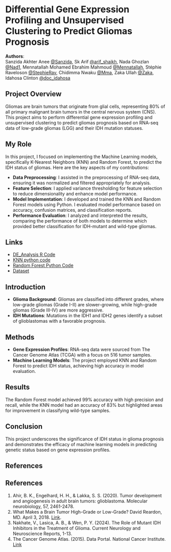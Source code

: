 # Differential Gene Expression Profiling and Unsupervised Clustering to Predict Gliomas Prognosis

**Authors**:  
Sanzida Akhter Anee [@Sanzida](https://github.com/Sanzida), Sk Arif [@arif_shaikh](https://github.com/arif_shaikh), Nada Ghozlan [@Nad1](https://github.com/Nad1), Mennatallah Mohamed Ebrahim Mahmoud [@Mennatallah](https://github.com/Mennatallah), Stéphie Raveloson [@StephieRav](https://github.com/StephieRav), Chidimma Nwaku [@Mma](https://github.com/Mma), Zaka Ullah [@Zaka](https://github.com/Zaka), Idahosa Clinton [@doc_idahosa](https://github.com/doc_idahosa)

## Project Overview
Gliomas are brain tumors that originate from glial cells, representing 80% of all primary malignant brain tumors in the central nervous system (CNS). This project aims to perform differential gene expression profiling and unsupervised clustering to predict gliomas prognosis based on RNA-seq data of low-grade gliomas (LGG) and their IDH mutation statuses.

## My Role
In this project, I focused on implementing the Machine Learning models, specifically K-Nearest Neighbors (KNN) and Random Forest, to predict the IDH status of gliomas. Here are the key aspects of my contributions:

- **Data Preprocessing**: I assisted in the preprocessing of RNA-seq data, ensuring it was normalized and filtered appropriately for analysis.
- **Feature Selection**: I applied variance thresholding for feature selection to reduce dimensionality and enhance model performance.
- **Model Implementation**: I developed and trained the KNN and Random Forest models using Python. I evaluated model performance based on accuracy, confusion matrices, and classification reports.
- **Performance Evaluation**: I analyzed and interpreted the results, comparing the performance of both models to determine which provided better classification for IDH-mutant and wild-type gliomas.

## Links
- [DE_Analysis R Code](https://github.com/sanzidaanee/Hackbio-cancer-internship/blob/main/Stage%204/Code/DEA.Rmd)
- [KNN python code](https://github.com/Clintonidahosa/Python_projects/blob/main/TCGA%20LGG%20KNN.md)
- [Random Forest Python Code](https://github.com/Clintonidahosa/Python_projects/blob/main/TCGA_LGG%20Random%20forest.md)
- [Dataset](https://github.com/sanzidaanee/Hackbio-cancer-internship/tree/main/Stage%204/Data)

## Introduction
- **Glioma Background**: Gliomas are classified into different grades, where low-grade gliomas (Grade I-II) are slower-growing, while high-grade gliomas (Grade III-IV) are more aggressive.
- **IDH Mutations**: Mutations in the IDH1 and IDH2 genes identify a subset of glioblastomas with a favorable prognosis.

## Methods
- **Gene Expression Profiles**: RNA-seq data were sourced from The Cancer Genome Atlas (TCGA) with a focus on 516 tumor samples.
- **Machine Learning Models**: The project employed KNN and Random Forest to predict IDH status, achieving high accuracy in model evaluation.

## Results
The Random Forest model achieved 99% accuracy with high precision and recall, while the KNN model had an accuracy of 83% but highlighted areas for improvement in classifying wild-type samples.

## Conclusion
This project underscores the significance of IDH status in glioma prognosis and demonstrates the efficacy of machine learning models in predicting genetic status based on gene expression profiles.

## References
## References
1. Ahir, B. K., Engelhard, H. H., & Lakka, S. S. (2020). Tumor development and angiogenesis in adult brain tumors: glioblastoma. Molecular neurobiology, 57, 2461-2478.
2. What Makes a Brain Tumor High-Grade or Low-Grade? David Reardon, MD. April 3, 2018. [Link](https://blog.dana-farber.org/insight/2018/04/makes-brain-tumor-high-grade-low-grade/).
3. Nakhate, V., Lasica, A. B., & Wen, P. Y. (2024). The Role of Mutant IDH Inhibitors in the Treatment of Glioma. Current Neurology and Neuroscience Reports, 1-13.
4. The Cancer Genome Atlas. (2015). Data Portal. National Cancer Institute. [Link](https://tcga-data.nci.nih.gov/tcga/tcgaHome2.jsp)

